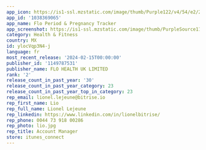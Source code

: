 ```yaml
---
app_icon: https://is1-ssl.mzstatic.com/image/thumb/Purple122/v4/54/e2/24/54e224d6-9f7f-0cd9-e5c9-c95552936960/AppIcon-0-0-1x_U007ephone-0-0-sRGB-85-220.png/1024x1024bb.png
app_id: '1038369065'
app_name: Flo Period & Pregnancy Tracker
app_screenshot: https://is1-ssl.mzstatic.com/image/thumb/PurpleSource116/v4/4b/a5/ad/4ba5ad6f-f80b-9f0d-4953-f49289c5d42f/fece8515-e595-4a8b-8cf8-21f2b3455927_EN_1223_ios_SET068_v1-1_1242x2688_screenshot.jpg/1242x2688bb.png
category: Health & Fitness
country: MX
id: ylocVqp3N4-j
language: fr
most_recent_release: '2024-02-15T00:00:00'
publisher_id: '1149787531'
publisher_name: FLO HEALTH UK LIMITED
rank: '2'
release_count_in_past_year: '30'
release_count_in_past_year_category: 23
release_count_in_past_year_top_in_category: 23
rep_email: lionel.lejeune@bitrise.io
rep_first_name: Lio
rep_full_name: Lionel Lejeune
rep_linkedin: https://www.linkedin.com/in/lionelbitrise/
rep_phone: 0044 73 918 00286
rep_photo: lio.jpg
rep_title: Account Manager
store: itunes_connect
---
```

